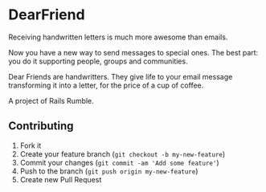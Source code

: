 # DearFriend

Receiving handwritten letters is much more awesome than emails.

Now you have a new way to send messages to special ones. The best part: you do it supporting people, groups and communities.

Dear Friends are handwritters. They give life to your email message transforming it into a letter, for the price of a cup of coffee.

A project of Rails Rumble.

## Contributing

1. Fork it
2. Create your feature branch (`git checkout -b my-new-feature`)
3. Commit your changes (`git commit -am 'Add some feature'`)
4. Push to the branch (`git push origin my-new-feature`)
5. Create new Pull Request
